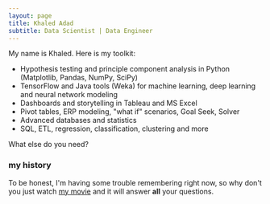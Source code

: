 ```yaml
---
layout: page
title: Khaled Adad
subtitle: Data Scientist | Data Engineer
---
```


My name is Khaled. Here is my toolkit:

- Hypothesis testing and principle component analysis in Python (Matplotlib, Pandas, NumPy, SciPy)
- TensorFlow and Java tools (Weka) for machine learning, deep learning and neural network modeling
- Dashboards and storytelling in Tableau and MS Excel 
- Pivot tables, ERP modeling, "what if" scenarios, Goal Seek, Solver
- Advanced databases and statistics
- SQL, ETL, regression, classification, clustering and more

What else do you need?

### my history

To be honest, I'm having some trouble remembering right now, so why don't you just watch [my movie](http://en.wikipedia.org/wiki/The_Princess_Bride_%28film%29) and it will answer **all** your questions.
